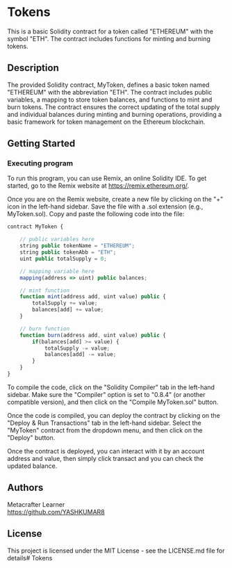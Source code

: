 # Tokens

This is a basic Solidity contract for a token called "ETHEREUM" with the symbol "ETH". The contract includes functions for minting and burning tokens. 
## Description
The provided Solidity contract, MyToken, defines a basic token named "ETHEREUM" with the abbreviation "ETH". The contract includes public variables, a mapping to store token balances, and functions to mint and burn tokens.
The contract ensures the correct updating of the total supply and individual balances during minting and burning operations, providing a basic framework for token management on the Ethereum blockchain.

## Getting Started

### Executing program

To run this program, you can use Remix, an online Solidity IDE. To get started, go to the Remix website at https://remix.ethereum.org/.

Once you are on the Remix website, create a new file by clicking on the "+" icon in the left-hand sidebar. Save the file with a .sol extension (e.g., MyToken.sol). Copy and paste the following code into the file:

```javascript
contract MyToken {

    // public variables here
    string public tokenName = "ETHEREUM";
    string public tokenAbb = "ETH";
    uint public totalSupply = 0;

    // mapping variable here
    mapping(address => uint) public balances;

    // mint function
    function mint(address add, uint value) public {
        totalSupply += value;
        balances[add] += value;
    }

    // burn function
    function burn(address add, uint value) public {
        if(balances[add] >= value) {
            totalSupply -= value;
            balances[add] -= value;
        }
    }
}
```

To compile the code, click on the "Solidity Compiler" tab in the left-hand sidebar. Make sure the "Compiler" option is set to "0.8.4" (or another compatible version), and then click on the "Compile MyToken.sol" button.

Once the code is compiled, you can deploy the contract by clicking on the "Deploy & Run Transactions" tab in the left-hand sidebar. Select the "MyToken" contract from the dropdown menu, and then click on the "Deploy" button.

Once the contract is deployed, you can interact with it by an account address and value, then simply click transact and you can check the updated balance.
## Authors

Metacrafter Learner  
https://github.com/YASHKUMAR8


## License

This project is licensed under the MIT License - see the LICENSE.md file for details# Tokens
